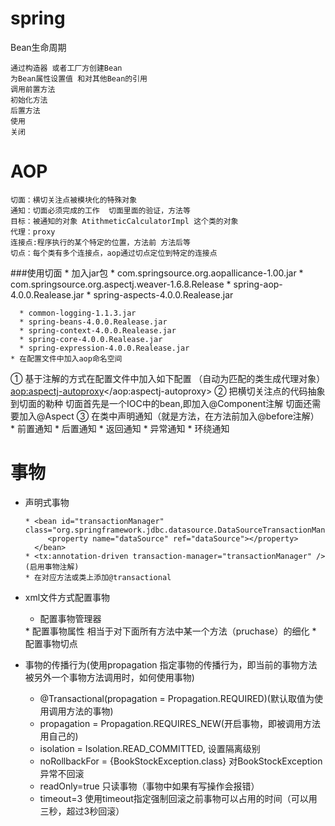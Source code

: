 # spring
Bean生命周期

    通过构造器 或者工厂方创建Bean
    为Bean属性设置值 和对其他Bean的引用
    调用前置方法
    初始化方法
    后置方法
    使用
    关闭
# AOP
    
    切面：横切关注点被模块化的特殊对象
    通知：切面必须完成的工作  切面里面的验证，方法等
    目标：被通知的对象 AtithmeticCalculatorImpl 这个类的对象
    代理：proxy
    连接点:程序执行的某个特定的位置，方法前 方法后等
    切点：每个类有多个连接点，aop通过切点定位到特定的连接点
    
  ###使用切面
    * 加入jar包 
      * com.springsource.org.aopallicance-1.00.jar
      * com.springsource.org.aspectj.weaver-1.6.8.Release
      * spring-aop-4.0.0.Realease.jar
      * spring-aspects-4.0.0.Realease.jar
      
      * common-logging-1.1.3.jar
      * spring-beans-4.0.0.Realease.jar
      * spring-context-4.0.0.Realease.jar
      * spring-core-4.0.0.Realease.jar
      * spring-expression-4.0.0.Realease.jar
    * 在配置文件中加入aop命名空间
   ① 基于注解的方式在配置文件中加入如下配置 （自动为匹配的类生成代理对象）
    <aop:aspectj-autoproxy></aop:aspectj-autoproxy>
   ② 把横切关注点的代码抽象到切面的勒种
   切面首先是一个IOC中的bean,即加入@Component注解
   切面还需要加入@Aspect
   ③ 在类中声明通知（就是方法，在方法前加入@before注解）
      * 前置通知
      * 后置通知
      * 返回通知
      * 异常通知
      * 环绕通知
  
  事物
  ======    
  
  * 声明式事物
        
        * <bean id="transactionManager" class="org.springframework.jdbc.datasource.DataSourceTransactionManager">
             <property name="dataSource" ref="dataSource"></property>
          </bean>
        * <tx:annotation-driven transaction-manager="transactionManager" />(启用事物注解)
        * 在对应方法或类上添加@transactional     
     
  * xml文件方式配置事物  
        

      * 配置事物管理器 
      <bean id="transactionManager" class="org.springframework.jdbc.datasource.DataSourceTransactionManager">
          <property name="dataSource" ref="dataSource"></property>
         </bean>
      * 配置事物属性 
      <tx:advice id="txAdvice" transaction-manager="transactionManager">
        <tx:attributes>
         相当于对下面所有方法中某一个方法（pruchase）的细化
        <tx:method name="purchase" isolation="DEFAULT" propagation="REQUIRES_NEW"/>
        <tx:method name="*"/>
        </tx:attributes>
     </tx:advice>
      * 配置事物切点
     <aop:config>
             <!--BookShopService表示作用到这个接口的所有方法上-->
             <aop:pointcut expression="execution(* com.txxml.BookShopService.*(..))"
                id="txPointCut"/>
             <aop:advisor advice-ref="txAdvice" pointcut-ref="txPointCut"/>
         </aop:config> 
  * 事物的传播行为(使用propagation 指定事物的传播行为，即当前的事物方法被另外一个事物方法调用时，如何使用事物)
    * @Transactional(propagation = Propagation.REQUIRED)(默认取值为使用调用方法的事物)
    * propagation = Propagation.REQUIRES_NEW(开启事物，即被调用方法用自己的)  
    * isolation = Isolation.READ_COMMITTED,      设置隔离级别
    * noRollbackFor = {BookStockException.class} 对BookStockException异常不回滚
    * readOnly=true  只读事物（事物中如果有写操作会报错）
    * timeout=3 使用timeout指定强制回滚之前事物可以占用的时间（可以用三秒，超过3秒回滚）